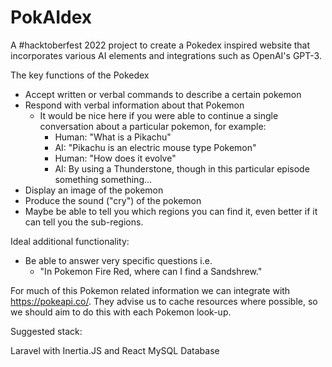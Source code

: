# PokAIdex

A #hacktoberfest 2022 project to create a Pokedex inspired website that incorporates various AI elements and integrations such as OpenAI's GPT-3.

The key functions of the Pokedex

- Accept written or verbal commands to describe a certain pokemon
- Respond with verbal information about that Pokemon
    - It would be nice here if you were able to continue a single conversation about a particular pokemon, for example:
        - Human: "What is a Pikachu"
        - AI: "Pikachu is an electric mouse type Pokemon"
        - Human: "How does it evolve"
        - AI: By using a Thunderstone, though in this particular episode something something...
- Display an image of the pokemon
- Produce the sound ("cry") of the pokemon
- Maybe be able to tell you which regions you can find it, even better if it can tell you the sub-regions.

Ideal additional functionality:
- Be able to answer very specific questions i.e.
    - "In Pokemon Fire Red, where can I find a Sandshrew."

For much of this Pokemon related information we can integrate with https://pokeapi.co/. They advise us to cache resources where possible, so we should aim to do this with each Pokemon look-up.

Suggested stack:

Laravel with Inertia.JS and React
MySQL Database
